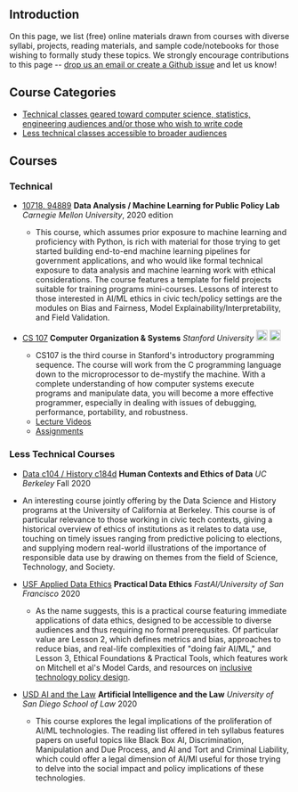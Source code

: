 
Introduction
-------------

On this page, we list (free) online materials drawn from courses with diverse syllabi, projects, reading materials, and sample code/notebooks for those wishing to formally study these topics.  We strongly encourage contributions to this page -- [drop us an email or create a Github issue](https://github.com/XDgov/MLBias/tree/main/Contribute) and let us know!    


Course Categories
------------------

- [Technical classes geared toward computer science, statistics, engineering audiences and/or those who wish to write code](#technical)
- [Less technical classes accessible to broader audiences](#less-technical-courses)



Courses
-------

### Technical

- [10718, 94889](https://github.com/dssg/mlforpublicpolicylab) **Data Analysis / Machine Learning for Public Policy Lab** *Carnegie Mellon University*, 2020 edition
	- This course, which assumes prior exposure to machine learning and proficiency with Python, is rich with material for those trying to get started building end-to-end machine learning pipelines for government applications, and who would like formal technical exposure to data analysis and machine learning work with ethical considerations. The course features a template for field projects suitable for training programs mini-courses. Lessons of interest to those interested in AI/ML ethics in civic tech/policy settings are the modules on Bias and Fairness, Model Explainability/Interpretability, and Field Validation.

- [CS 107](https://courseware.stanford.edu/pg/courses/lectures/371747) **Computer Organization & Systems** *Stanford University* <img src="https://assets-cdn.github.com/images/icons/emoji/unicode/1f4f9.png" width="20" height="20" alt="Lecture Videos" title="Lecture Videos" /> <img src="https://assets-cdn.github.com/images/icons/emoji/unicode/1f4bb.png" width="20" height="20" alt="Assignments" title="Assignments" />
	- CS107 is the third course in Stanford's introductory programming sequence. The course will work from the C programming language down to the microprocessor to de-mystify the machine. With a complete understanding of how computer systems execute programs and manipulate data, you will become a more effective programmer, especially in dealing with issues of debugging, performance, portability, and robustness.
	- [Lecture Videos](https://www.youtube.com/playlist?list=PL08D9FA018A965057&spfreload=10)
	- [Assignments](http://web.stanford.edu/class/cs107/assignments.html)


### Less Technical Courses

- [Data c104 / History c184d](https://data.berkeley.edu/data-c104-fall-2020-syllabus) **Human Contexts and Ethics of Data** *UC Berkeley* Fall 2020 

- An interesting course jointly offering by the Data Science and History programs at the University of California at Berkeley. This course is of particular relevance to those working in civic tech contexts, giving a historical overview of ethics of institutions as it relates to data use, touching on timely issues ranging from predictive policing to elections, and supplying modern real-world illustrations of the importance of responsible data use by drawing on themes from the field of Science, Technology, and Society.  
- [USF Applied Data Ethics](https://ethics.fast.ai) **Practical Data Ethics** *FastAI/University of San Francisco* 2020 
  
  - As the name suggests, this is a practical course featuring immediate applications of data ethics, designed to be accessible to diverse audiences and thus requiring no formal prerequsites. Of particular value are Lesson 2, which defines metrics and bias, approaches to reduce bias, and real-life complexities of "doing fair AI/ML," and Lesson 3, Ethical Foundations & Practical Tools, which features work on Mitchell et al's Model Cards, and resources on [inclusive technology policy design](https://link.springer.com/article/10.1007/s10676-019-09497-z). 
- [USD AI and the Law](https://smithilaneous.typepad.com/artificial_intel_2020/2020/01/ai-and-the-law-welcome-and-syllabus.html) **Artificial Intelligence and the Law** *University of San Diego School of Law* 2020 
  
  - This course explores the legal implications of the proliferation of AI/ML technologies. The reading list offered in teh syllabus features papers on useful topics like Black Box AI, Discrimination, Manipulation and Due Process, and AI and Tort and Criminal Liability, which could offer a legal dimension of AI/Ml useful for those trying to delve into the social impact and policy implications of these technologies.



